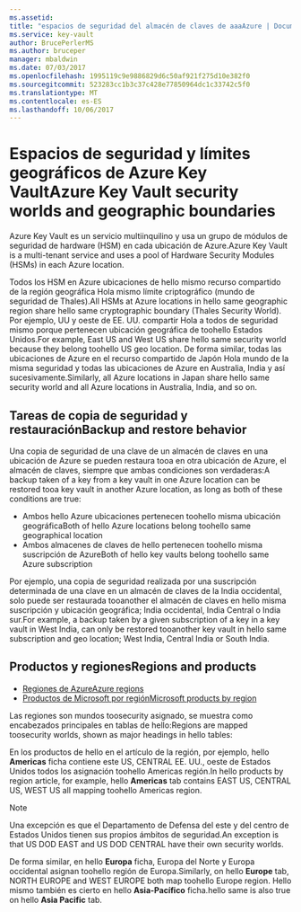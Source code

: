 ```yaml
---
ms.assetid: 
title: "espacios de seguridad del almacén de claves de aaaAzure | Documentos de Microsoft"
ms.service: key-vault
author: BrucePerlerMS
ms.author: bruceper
manager: mbaldwin
ms.date: 07/03/2017
ms.openlocfilehash: 1995119c9e9886829d6c50af921f275d10e382f0
ms.sourcegitcommit: 523283cc1b3c37c428e77850964dc1c33742c5f0
ms.translationtype: MT
ms.contentlocale: es-ES
ms.lasthandoff: 10/06/2017
---
```

# <a name="azure-key-vault-security-worlds-and-geographic-boundaries"></a><span data-ttu-id="0647f-102">Espacios de seguridad y límites geográficos de Azure Key Vault</span><span class="sxs-lookup"><span data-stu-id="0647f-102">Azure Key Vault security worlds and geographic boundaries</span></span>

<span data-ttu-id="0647f-103">Azure Key Vault es un servicio multiinquilino y usa un grupo de módulos de seguridad de hardware (HSM) en cada ubicación de Azure.</span><span class="sxs-lookup"><span data-stu-id="0647f-103">Azure Key Vault is a multi-tenant service and uses a pool of Hardware Security Modules (HSMs) in each Azure location.</span></span> 

<span data-ttu-id="0647f-104">Todos los HSM en Azure ubicaciones de hello mismo recurso compartido de la región geográfica Hola mismo límite criptográfico (mundo de seguridad de Thales).</span><span class="sxs-lookup"><span data-stu-id="0647f-104">All HSMs at Azure locations in hello same geographic region share hello same cryptographic boundary (Thales Security World).</span></span> <span data-ttu-id="0647f-105">Por ejemplo, UU y oeste de EE. UU. compartir Hola a todos de seguridad mismo porque pertenecen ubicación geográfica de toohello Estados Unidos.</span><span class="sxs-lookup"><span data-stu-id="0647f-105">For example, East US and West US share hello same security world because they belong toohello US geo location.</span></span> <span data-ttu-id="0647f-106">De forma similar, todas las ubicaciones de Azure en el recurso compartido de Japón Hola mundo de la misma seguridad y todas las ubicaciones de Azure en Australia, India y así sucesivamente.</span><span class="sxs-lookup"><span data-stu-id="0647f-106">Similarly, all Azure locations in Japan share hello same security world and all Azure locations in Australia, India, and so on.</span></span> 

## <a name="backup-and-restore-behavior"></a><span data-ttu-id="0647f-107">Tareas de copia de seguridad y restauración</span><span class="sxs-lookup"><span data-stu-id="0647f-107">Backup and restore behavior</span></span>

<span data-ttu-id="0647f-108">Una copia de seguridad de una clave de un almacén de claves en una ubicación de Azure se pueden restaura tooa en otra ubicación de Azure, el almacén de claves, siempre que ambas condiciones son verdaderas:</span><span class="sxs-lookup"><span data-stu-id="0647f-108">A backup taken of a key from a key vault in one Azure location can be restored tooa key vault in another Azure location, as long as both of these conditions are true:</span></span>

- <span data-ttu-id="0647f-109">Ambos hello Azure ubicaciones pertenecen toohello misma ubicación geográfica</span><span class="sxs-lookup"><span data-stu-id="0647f-109">Both of hello Azure locations belong toohello same geographical location</span></span>
- <span data-ttu-id="0647f-110">Ambos almacenes de claves de hello pertenecen toohello misma suscripción de Azure</span><span class="sxs-lookup"><span data-stu-id="0647f-110">Both of hello key vaults belong toohello same Azure subscription</span></span>

<span data-ttu-id="0647f-111">Por ejemplo, una copia de seguridad realizada por una suscripción determinada de una clave en un almacén de claves de la India occidental, solo puede ser restaurada tooanother el almacén de claves en hello misma suscripción y ubicación geográfica; India occidental, India Central o India sur.</span><span class="sxs-lookup"><span data-stu-id="0647f-111">For example, a backup taken by a given subscription of a key in a key vault in West India, can only be restored tooanother key vault in hello same subscription and geo location; West India, Central India or South India.</span></span>

## <a name="regions-and-products"></a><span data-ttu-id="0647f-112">Productos y regiones</span><span class="sxs-lookup"><span data-stu-id="0647f-112">Regions and products</span></span>

- [<span data-ttu-id="0647f-113">Regiones de Azure</span><span class="sxs-lookup"><span data-stu-id="0647f-113">Azure regions</span></span>](https://azure.microsoft.com/regions/)
- [<span data-ttu-id="0647f-114">Productos de Microsoft por región</span><span class="sxs-lookup"><span data-stu-id="0647f-114">Microsoft products by region</span></span>](https://azure.microsoft.com/regions/services/)

<span data-ttu-id="0647f-115">Las regiones son mundos toosecurity asignado, se muestra como encabezados principales en tablas de hello:</span><span class="sxs-lookup"><span data-stu-id="0647f-115">Regions are mapped toosecurity worlds, shown as major headings in hello tables:</span></span>

<span data-ttu-id="0647f-116">En los productos de hello en el artículo de la región, por ejemplo, hello **Americas** ficha contiene este US, CENTRAL EE. UU., oeste de Estados Unidos todos los asignación toohello Americas región.</span><span class="sxs-lookup"><span data-stu-id="0647f-116">In hello products by region article, for example, hello **Americas** tab contains EAST US, CENTRAL US, WEST US all mapping toohello Americas region.</span></span> 

>[!NOTE]
><span data-ttu-id="0647f-117">Una excepción es que el Departamento de Defensa del este y del centro de Estados Unidos tienen sus propios ámbitos de seguridad.</span><span class="sxs-lookup"><span data-stu-id="0647f-117">An exception is that US DOD EAST and US DOD CENTRAL have their own security worlds.</span></span> 

<span data-ttu-id="0647f-118">De forma similar, en hello **Europa** ficha, Europa del Norte y Europa occidental asignan toohello región de Europa.</span><span class="sxs-lookup"><span data-stu-id="0647f-118">Similarly, on hello **Europe** tab, NORTH EUROPE and WEST EUROPE both map toohello Europe region.</span></span> <span data-ttu-id="0647f-119">Hello mismo también es cierto en hello **Asia-Pacífico** ficha.</span><span class="sxs-lookup"><span data-stu-id="0647f-119">hello same is also true on hello **Asia Pacific** tab.</span></span>



